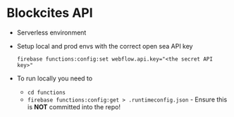Blockcites API
==============

* Serverless environment

* Setup local and prod envs with the correct open sea API key
    ```
    firebase functions:config:set webflow.api.key="<the secret API key>"
    ```
* To run locally you need to 
    * `cd functions`
    * `firebase functions:config:get > .runtimeconfig.json` - Ensure this is **NOT** committed into the repo!
